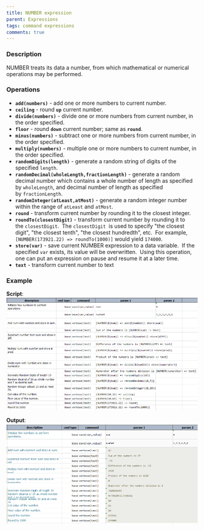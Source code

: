 ```yaml
---
title: NUMBER expression
parent: Expressions
tags: command expressions
comments: true
---
```



### Description
NUMBER treats its data a number, from which mathematical or numerical operations may be performed.


### Operations
- **`add(numbers)`** \- add one or more numbers to current number.
- **`ceiling`** \- round **`up`** current number.
- **`divide(numbers)`** \- divide one or more numbers from current number, in the order specified.
- **`floor`** \- round **`down`** current number; same as **`round`**.
- **`minus(numbers)`** \- subtract one or more numbers from current number, in the order specified.
- **`multiply(numbers)`** \- multiple one or more numbers to current number, in the order specified.
- **`randomDigits(length)`** \- generate a random string of digits of the specified `length`.
- **`randomDecimal(wholeLength,fractionLength)`** \- generate a random decimal number which contains a whole number of 
  length as specified by `wholeLength`, and decimal number of length as specified by `fractionLength`.
- **`randomInteger(atLeast,atMost)`** \- generate a random integer number within the range of `atLeast` and `atMost`.
- **`round`** \- transform current number by rounding it to the closest integer.
- **`roundTo(closestDigit)`** \- transform current number by rounding it to the `closestDigit`.  The `closestDigit` 
  is used to specify "the closest digit", "the closest tenth", "the closest hundredth", etc.  For example, 
  `[NUMBER(173921.22) => roundTo(1000)]` would yield `174000`.
- **`store(var)`** \- save current NUMBER expression to a data variable.  If the specified `var` exists, its value 
  will be overwritten.  Using this operation, one can put an expression on pause and resume it at a later time.
- **`text`** \- transform current number to text


### Example
**Script**:<br/>
![script](image/NUMBERexpression_01.png)

**Output**:<br/>
![output](image/NUMBERexpression_02.png)
